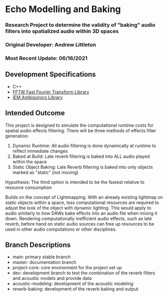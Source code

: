 # Echo Modelling and Baking

### Research Project to determine the validity of "baking" audio filters into spatialized audio within 3D spaces

### Original Developer: Andrew Littleton

### Most Recent Update: 06/16/2021

##  Development Specifications

* C++ 
* [FFTW Fast Fourier Transform Library](http://www.fftw.org/)
* [IEM Ambisionics Library](https://plugins.iem.at/)

## Intended Outcome

This project is designed to simulate the computational runtime costs for spatial audio effects filtering. There will be three methods of effects filter generation:

1. Dynamic Runtime: All audio filtering is done dynamically at runtime to reflect immediate changes 
2. Baked at Build: Late reverb filtering is baked into ALL audio played within the space
3. Static Object Baking: Late Reverb filtering is baked into only objects marked as "static" \(not moving\) 

Hypothesis: The third option is intended to be the fastest relative to resource consumption

Builds on the concept of Lightmapping. With an already existing lightmap on static objects within a space, less computational resources are required to adjust the look of the object with dynamic lighting. This would apply to audio similarly to how DAWs bake effects into an audio file when mixing it down. Rendering computationally inefficient audio effects, such as late reverb, before hand on static audio sources can free up resources to be used in other audio computations or other disciplines.

## Branch Descriptions

* main: primary stable branch
* master: documentation branch
* project-core: core environment for the project set up
* dev: development branch to test the combination of the reverb filters and acoustic models and provide data
* acoustic-modeling: development of the acoustic modeling 
* reverb-baking: development of the reverb baking and output


